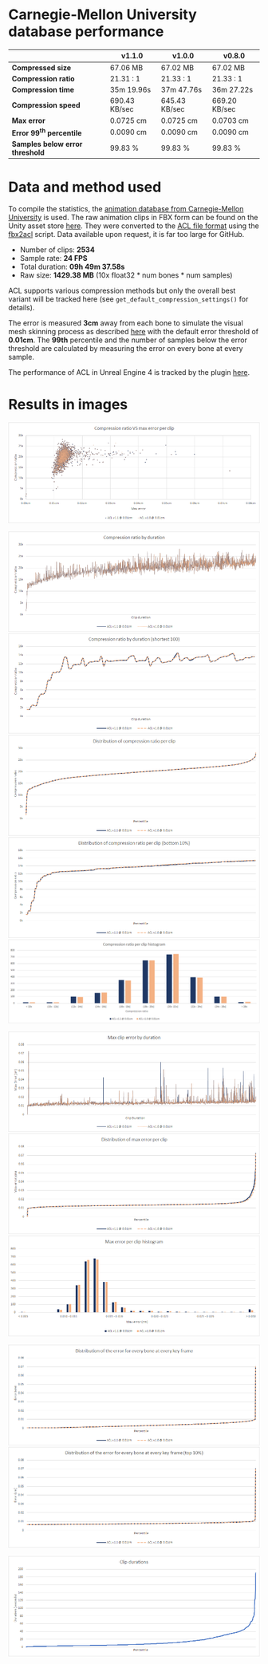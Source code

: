 # Carnegie-Mellon University database performance

|                       | v1.1.0     | v1.0.0     | v0.8.0     |
| --------------------- | ---------- | ---------- | ---------- |
| **Compressed size**   | 67.06 MB   | 67.02 MB   | 67.02 MB   |
| **Compression ratio** | 21.31 : 1  | 21.33 : 1  | 21.33 : 1  |
| **Compression time**  | 35m 19.96s | 37m 47.76s | 36m 27.22s |
| **Compression speed**  | 690.43 KB/sec | 645.43 KB/sec | 669.20 KB/sec |
| **Max error**         | 0.0725 cm  | 0.0725 cm  | 0.0703 cm  |
| **Error 99<sup>th</sup> percentile** | 0.0090 cm | 0.0090 cm | 0.0090 cm |
| **Samples below error threshold** | 99.83 % | 99.83 % | 99.83 % |

# Data and method used

To compile the statistics, the [animation database from Carnegie-Mellon University](http://mocap.cs.cmu.edu/) is used.
The raw animation clips in FBX form can be found on the Unity asset store [here](https://www.assetstore.unity3d.com/en/#!/content/19991).
They were converted to the [ACL file format](the_acl_file_format.md) using the [fbx2acl](../tools/fbx2acl) script. Data available upon request, it is far too large for GitHub.

*  Number of clips: **2534**
*  Sample rate: **24 FPS**
*  Total duration: **09h 49m 37.58s**
*  Raw size: **1429.38 MB** (10x float32 * num bones * num samples)

ACL supports various compression methods but only the overall best variant will be tracked here (see `get_default_compression_settings()` for details).

The error is measured **3cm** away from each bone to simulate the visual mesh skinning process as described [here](error_metrics.md) with the default error threshold of **0.01cm**. The **99th** percentile and the number of samples below the error threshold are calculated by measuring the error on every bone at every sample.

The performance of ACL in Unreal Engine 4 is tracked by the plugin [here](https://github.com/nfrechette/acl-ue4-plugin/blob/develop/Docs/cmu_performance.md).

# Results in images

![Compression ratio VS max error per clip](images/acl_cmu_compression_ratio_vs_max_error.png)


![Compression ratio by clip duration](images/acl_cmu_compression_ratio_by_duration.png)
![Compression ratio by clip duration (shortest 100)](images/acl_cmu_compression_ratio_by_duration_shortest_100.png)
![Compression ratio distribution](images/acl_cmu_compression_ratio_distribution.png)
![Compression ratio distribution (bottom 10%)](images/acl_cmu_compression_ratio_distribution_bottom_10.png)
![Compression ratio histogram](images/acl_cmu_compression_ratio_histogram.png)


![Max error by clip duration](images/acl_cmu_max_clip_error_by_duration.png)
![Max error distribution](images/acl_cmu_max_error_distribution.png)
![Max error per clip histogram](images/acl_cmu_max_error_histogram.png)


![Distribution of the error for every bone at every key frame](images/acl_cmu_exhaustive_error.png)
![Distribution of the error for every bone at every key frame (top 10%)](images/acl_cmu_exhaustive_error_top_10.png)

![Distribution of clip durations](images/acl_cmu_clip_durations.png)
